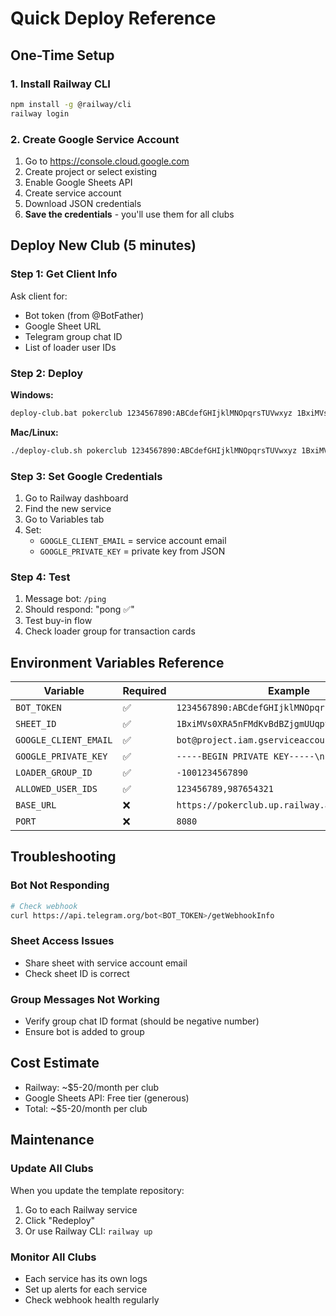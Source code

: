 # Quick Deploy Reference

## One-Time Setup

### 1. Install Railway CLI
```bash
npm install -g @railway/cli
railway login
```

### 2. Create Google Service Account
1. Go to https://console.cloud.google.com
2. Create project or select existing
3. Enable Google Sheets API
4. Create service account
5. Download JSON credentials
6. **Save the credentials** - you'll use them for all clubs

## Deploy New Club (5 minutes)

### Step 1: Get Client Info
Ask client for:
- Bot token (from @BotFather)
- Google Sheet URL
- Telegram group chat ID
- List of loader user IDs

### Step 2: Deploy
**Windows:**
```cmd
deploy-club.bat pokerclub 1234567890:ABCdefGHIjklMNOpqrsTUVwxyz 1BxiMVs0XRA5nFMdKvBdBZjgmUUqptlbs74OgvE2upms -1001234567890 123456789,987654321
```

**Mac/Linux:**
```bash
./deploy-club.sh pokerclub 1234567890:ABCdefGHIjklMNOpqrsTUVwxyz 1BxiMVs0XRA5nFMdKvBdBZjgmUUqptlbs74OgvE2upms -1001234567890 123456789,987654321
```

### Step 3: Set Google Credentials
1. Go to Railway dashboard
2. Find the new service
3. Go to Variables tab
4. Set:
   - `GOOGLE_CLIENT_EMAIL` = service account email
   - `GOOGLE_PRIVATE_KEY` = private key from JSON

### Step 4: Test
1. Message bot: `/ping`
2. Should respond: "pong ✅"
3. Test buy-in flow
4. Check loader group for transaction cards

## Environment Variables Reference

| Variable | Required | Example |
|----------|----------|---------|
| `BOT_TOKEN` | ✅ | `1234567890:ABCdefGHIjklMNOpqrsTUVwxyz` |
| `SHEET_ID` | ✅ | `1BxiMVs0XRA5nFMdKvBdBZjgmUUqptlbs74OgvE2upms` |
| `GOOGLE_CLIENT_EMAIL` | ✅ | `bot@project.iam.gserviceaccount.com` |
| `GOOGLE_PRIVATE_KEY` | ✅ | `-----BEGIN PRIVATE KEY-----\n...` |
| `LOADER_GROUP_ID` | ✅ | `-1001234567890` |
| `ALLOWED_USER_IDS` | ✅ | `123456789,987654321` |
| `BASE_URL` | ❌ | `https://pokerclub.up.railway.app` |
| `PORT` | ❌ | `8080` |

## Troubleshooting

### Bot Not Responding
```bash
# Check webhook
curl https://api.telegram.org/bot<BOT_TOKEN>/getWebhookInfo
```

### Sheet Access Issues
- Share sheet with service account email
- Check sheet ID is correct

### Group Messages Not Working
- Verify group chat ID format (should be negative number)
- Ensure bot is added to group

## Cost Estimate
- Railway: ~$5-20/month per club
- Google Sheets API: Free tier (generous)
- Total: ~$5-20/month per club

## Maintenance

### Update All Clubs
When you update the template repository:
1. Go to each Railway service
2. Click "Redeploy"
3. Or use Railway CLI: `railway up`

### Monitor All Clubs
- Each service has its own logs
- Set up alerts for each service
- Check webhook health regularly
